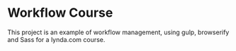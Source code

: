 # Workflow Course

This project is an example of workflow management, using gulp, browserify and Sass for a lynda.com course.